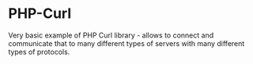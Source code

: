 # PHP-Curl
Very basic example of PHP Curl library - allows to connect and communicate that to many different types of servers with many different types of protocols. 
